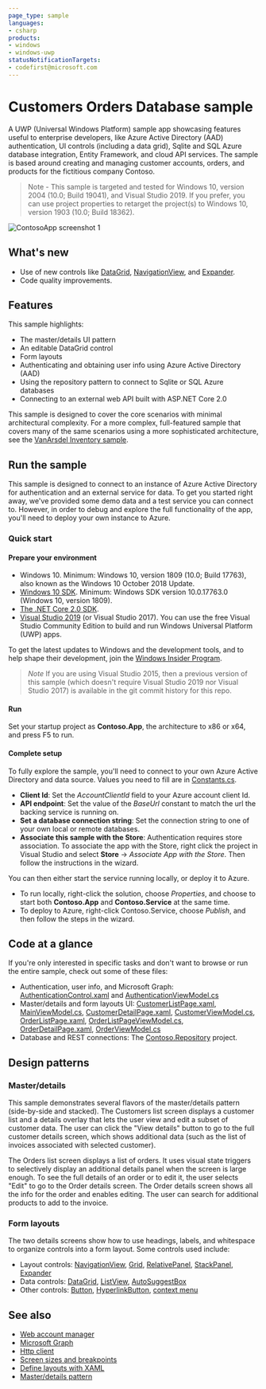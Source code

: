 ```yaml
---
page_type: sample
languages:
- csharp
products:
- windows
- windows-uwp
statusNotificationTargets:
- codefirst@microsoft.com
---
```


<!---
  category: ControlsLayoutAndText Data IdentitySecurityAndEncryption Navigation NetworkingAndWebServices
-->

# Customers Orders Database sample 

A UWP (Universal Windows Platform) sample app showcasing features useful to enterprise developers, like 
Azure Active Directory (AAD) authentication, UI controls (including a data grid), Sqlite and SQL Azure database integration, 
Entity Framework, and cloud API services. The sample is based around creating and managing customer accounts, orders, 
and products for the fictitious company Contoso. 

> Note - This sample is targeted and tested for Windows 10, version 2004 (10.0; Build 19041), and Visual Studio 2019. If you prefer, you can use project properties to retarget the project(s) to Windows 10, version 1903 (10.0; Build 18362).

![ContosoApp screenshot 1](screenshot1.png)

## What's new

- Use of new controls like [DataGrid](https://docs.microsoft.com/windows/communitytoolkit/controls/datagrid), 
[NavigationView](https://docs.microsoft.com/uwp/api/windows.ui.xaml.controls.navigationview), and 
[Expander](https://docs.microsoft.com/windows/communitytoolkit/controls/expander).
- Code quality improvements. 

## Features

This sample highlights: 

- The master/details UI pattern
- An editable DataGrid control
- Form layouts
- Authenticating and obtaining user info using Azure Active Directory (AAD)
- Using the repository pattern to connect to Sqlite or SQL Azure databases
- Connecting to an external web API built with ASP.NET Core 2.0

This sample is designed to cover the core scenarios with minimal architectural complexity. For a more complex, full-featured sample that covers many of the same scenarios using a more sophisticated architecture, see the [VanArsdel Inventory sample](https://github.com/Microsoft/InventorySample).  

## Run the sample

This sample is designed to connect to an instance of Azure Active Directory for authentication and an external service for data. 
To get you started right away, we've provided some demo data and a test service you can connect to. 
However, in order to debug and explore the full functionality of the app, you'll need to deploy your own instance to Azure.

### Quick start 

#### Prepare your environment

- Windows 10. Minimum: Windows 10, version 1809 (10.0; Build 17763), also known as the Windows 10 October 2018 Update.
- [Windows 10 SDK](https://developer.microsoft.com/windows/downloads/windows-10-sdk). Minimum: Windows SDK version 10.0.17763.0 (Windows 10, version 1809).
- [The .NET Core 2.0 SDK](https://www.microsoft.com/net/core).
- [Visual Studio 2019](https://visualstudio.microsoft.com/downloads/) (or Visual Studio 2017). You can use the free Visual Studio Community Edition to build and run Windows Universal Platform (UWP) apps.

To get the latest updates to Windows and the development tools, and to help shape their development, join 
the [Windows Insider Program](https://insider.windows.com).

> *Note* If you are using Visual Studio 2015, then a previous version of this sample (which doesn't require Visual Studio 2019 nor Visual Studio 2017) is 
available in the git commit history for this repo.

#### Run

Set your startup project as **Contoso.App**, the architecture to x86 or x64, and press F5 to run.

#### Complete setup

To fully explore the sample, you'll need to connect to your own Azure Active Directory and data source. Values you need to fill 
are in [Constants.cs](ContosoRepository/Constants.cs). 

- **Client Id**: Set the *AccountClientId* field to your Azure account client Id.
- **API endpoint**: Set the value of the *BaseUrl* constant to match the url the backing service is running on.
- **Set a database connection string**: Set the connection string to one of your own local or remote databases.
- **Associate this sample with the Store**: Authentication requires store association. To associate the app with the Store, 
right click the project in Visual Studio and select **Store** -> *Associate App with the Store*. Then follow the instructions in the wizard.

You can then either start the service running locally, or deploy it to Azure. 

- To run locally, right-click the solution, choose *Properties*, and choose to start both **Contoso.App** and **Contoso.Service** at the same time. 
- To deploy to Azure, right-click Contoso.Service, choose *Publish*, and then follow the steps in the wizard.

## Code at a glance

If you're only interested in specific tasks and don't want to browse or run the entire sample, check out some of these files: 

- Authentication, user info, and Microsoft Graph: [AuthenticationControl.xaml](ContosoApp/UserControls/AuthenticationControl.xaml) 
and [AuthenticationViewModel.cs](ContosoApp/ViewModels/AuthenticationViewModel.cs)
- Master/details and form layouts UI: [CustomerListPage.xaml](ContosoApp/Views/CustomerListPage.xaml), 
[MainViewModel.cs](ContosoApp/ViewModels/MainViewModel.cs), [CustomerDetailPage.xaml](ContosoApp/Views/CustomerDetailPage.xaml), 
[CustomerViewModel.cs](ContosoApp/ViewModels/CustomerViewModel.cs), [OrderListPage.xaml](ContosoApp/Views/OrderListPage.xaml), 
[OrderListPageViewModel.cs](ContosoApp/ViewModels/OrderListPageViewModel.cs), [OrderDetailPage.xaml](ContosoApp/Views/OrderDetailPage.xaml), 
[OrderViewModel.cs](ContosoApp/ViewModels/OrderViewModel.cs)
- Database and REST connections: The [Contoso.Repository](ContosoRepository/) project.

## Design patterns

### Master/details

This sample demonstrates several flavors of the master/details pattern (side-by-side and stacked). 
The Customers list screen displays a customer list and a details overlay that lets the user view and edit a subset of customer data. 
The user can click the "View details" button to go to the full customer details screen, which shows additional data (such as the list of invoices 
associated with selected customer). 

The Orders list screen displays a list of orders. It uses visual state triggers to selectively display an additional details 
panel when the screen is large enough. To see the full details of an order or to edit it, the user selects "Edit" 
to go to the Order details screen. The Order details screen shows all the info for the order and enables editing. 
The user can search for additional products to add to the invoice.

### Form layouts

The two details screens show how to use headings, labels, and whitespace to organize controls into a form layout. Some controls used include:

- Layout controls: [NavigationView](https://docs.microsoft.com/uwp/api/windows.ui.xaml.controls.navigationview), 
[Grid](https://msdn.microsoft.com/library/windows/apps/Windows.UI.Xaml.Controls.Grid), 
[RelativePanel](https://msdn.microsoft.com/library/windows/apps/Windows.UI.Xaml.Controls.RelativePanel), 
[StackPanel](https://msdn.microsoft.com/library/windows/apps/Windows.UI.Xaml.Controls.StackPanel), 
[Expander](https://docs.microsoft.com/windows/communitytoolkit/controls/expander)
- Data controls: [DataGrid](https://docs.microsoft.com/windows/communitytoolkit/controls/datagrid), 
[ListView](https://msdn.microsoft.com/library/windows/apps/Windows.UI.Xaml.Controls.ListView), 
[AutoSuggestBox](https://msdn.microsoft.com/library/windows/apps/Windows.UI.Xaml.Controls.AutoSuggestBox)
- Other controls: [Button](https://msdn.microsoft.com/library/windows/apps/Windows.UI.Xaml.Controls.Button), 
[HyperlinkButton](https://msdn.microsoft.com/library/windows/apps/Windows.UI.Xaml.Controls.HyperlinkButton), 
[context menu](https://msdn.microsoft.com/windows/uwp/controls-and-patterns/menus)

## See also

- [Web account manager](https://msdn.microsoft.com/windows/uwp/security/web-account-manager)
- [Microsoft Graph](https://graph.microsoft.io/)
- [Http client](https://msdn.microsoft.com/windows/uwp/networking/httpclient)
- [Screen sizes and breakpoints](https://msdn.microsoft.com/windows/uwp/layout/screen-sizes-and-breakpoints-for-responsive-design)
- [Define layouts with XAML](https://msdn.microsoft.com/windows/uwp/layout/layouts-with-xaml)
- [Master/details pattern](https://msdn.microsoft.com/windows/uwp/controls-and-patterns/master-details)
